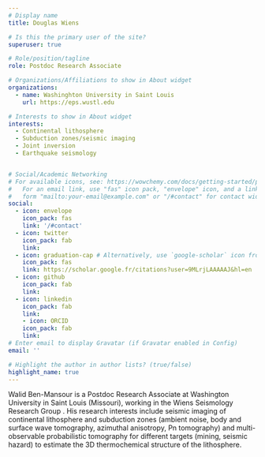 ```yaml
---
# Display name
title: Douglas Wiens

# Is this the primary user of the site?
superuser: true

# Role/position/tagline
role: Postdoc Research Associate

# Organizations/Affiliations to show in About widget
organizations:
  - name: Washinghton University in Saint Louis
    url: https://eps.wustl.edu

# Interests to show in About widget
interests:
  - Continental lithosphere
  - Subduction zones/seismic imaging
  - Joint inversion
  - Earthquake seismology


# Social/Academic Networking
# For available icons, see: https://wowchemy.com/docs/getting-started/page-builder/#icons
#   For an email link, use "fas" icon pack, "envelope" icon, and a link in the
#   form "mailto:your-email@example.com" or "/#contact" for contact widget.
social:
  - icon: envelope
    icon_pack: fas
    link: '/#contact'
  - icon: twitter
    icon_pack: fab
    link: 
  - icon: graduation-cap # Alternatively, use `google-scholar` icon from `ai` icon pack
    icon_pack: fas
    link: https://scholar.google.fr/citations?user=9MLrjLAAAAAJ&hl=en
  - icon: github
    icon_pack: fab
    link: 
  - icon: linkedin
    icon_pack: fab
    link: 
    - icon: ORCID
    icon_pack: fab
    link: 
# Enter email to display Gravatar (if Gravatar enabled in Config)
email: ''

# Highlight the author in author lists? (true/false)
highlight_name: true
---
```


Walid Ben-Mansour is a Postdoc Research Associate at Washington University in Saint Louis (Missouri), working in the Wiens Seismology Research Group . His research interests include seismic imaging of continental lithosphere and subduction zones (ambient noise, body and surface wave tomography, azimuthal anisotropy, Pn tomography) and multi-observable probabilistic tomography for different targets (mining, seismic hazard) to estimate the 3D thermochemical structure of the lithosphere.


